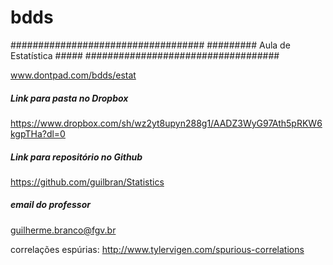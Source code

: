 # bdds







###################################
######### Aula de Estatística #####
###################################

www.dontpad.com/bdds/estat

#####  Link para pasta no Dropbox #####

https://www.dropbox.com/sh/wz2yt8upyn288g1/AADZ3WyG97Ath5pRKW6kgpTHa?dl=0


#####  Link para repositório no Github #####

https://github.com/guilbran/Statistics

#####  email do professor #####

guilherme.branco@fgv.br

correlações espúrias:
http://www.tylervigen.com/spurious-correlations






